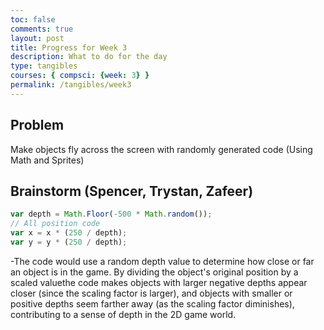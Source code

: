```yaml
---
toc: false
comments: true
layout: post
title: Progress for Week 3
description: What to do for the day
type: tangibles
courses: { compsci: {week: 3} }
permalink: /tangibles/week3
---
```


## Problem
Make objects fly across the screen with randomly generated code (Using Math and Sprites)

## Brainstorm (Spencer, Trystan, Zafeer)
```javascript
var depth = Math.Floor(-500 * Math.random());
// All position code
var x = x * (250 / depth);
var y = y * (250 / depth);
```
-The code would use a random depth value to determine how close or far an object is in the game. By dividing the object's original position by a scaled valuethe code makes objects with larger negative depths appear closer (since the scaling factor is larger), and objects with smaller or positive depths seem farther away (as the scaling factor diminishes), contributing to a sense of depth in the 2D game world.

